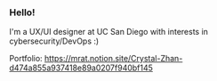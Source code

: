 ### Hello!

I'm a UX/UI designer at UC San Diego with interests in cybersecurity/DevOps :)

Portfolio: https://mrat.notion.site/Crystal-Zhan-d474a855a937418e89a0207f940bf145
<!--
**mr4tt/mr4tt** is a ✨ _special_ ✨ repository because its `README.md` (this file) appears on your GitHub profile.

Here are some ideas to get you started:

- 🔭 I’m currently working on ...
- 🌱 I’m currently learning ...
- 👯 I’m looking to collaborate on ...
- 🤔 I’m looking for help with ...
- 💬 Ask me about ...
- 📫 How to reach me: ...
- 😄 Pronouns: ...
- ⚡ Fun fact: ...
-->
